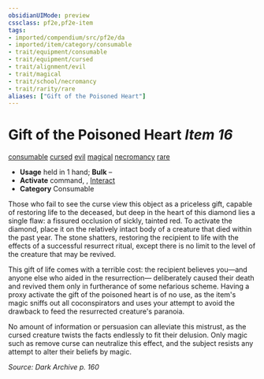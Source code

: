```yaml
---
obsidianUIMode: preview
cssclass: pf2e,pf2e-item
tags:
- imported/compendium/src/pf2e/da
- imported/item/category/consumable
- trait/equipment/consumable
- trait/equipment/cursed
- trait/alignment/evil
- trait/magical
- trait/school/necromancy
- trait/rarity/rare
aliases: ["Gift of the Poisoned Heart"]
---
```

# Gift of the Poisoned Heart *Item 16*  
[consumable](consumable.md)  [cursed](cursed-gmg.md)  [evil](evil.md)  [magical](magical.md)  [necromancy](necromancy.md)  [rare](rare.md)  

- **Usage** held in 1 hand; **Bulk** –
- **Activate** command, , [Interact](interact.md)
- **Category** Consumable

Those who fail to see the curse view this object as a priceless gift, capable of restoring life to the deceased, but deep in the heart of this diamond lies a single flaw: a fissured occlusion of sickly, tainted red. To activate the diamond, place it on the relatively intact body of a creature that died within the past year. The stone shatters, restoring the recipient to life with the effects of a successful resurrect ritual, except there is no limit to the level of the creature that may be revived.

This gift of life comes with a terrible cost: the recipient believes you—and anyone else who aided in the resurrection— deliberately caused their death and revived them only in furtherance of some nefarious scheme. Having a proxy activate the gift of the poisoned heart is of no use, as the item's magic sniffs out all coconspirators and uses your attempt to avoid the drawback to feed the resurrected creature's paranoia.

No amount of information or persuasion can alleviate this mistrust, as the cursed creature twists the facts endlessly to fit their delusion. Only magic such as remove curse can neutralize this effect, and the subject resists any attempt to alter their beliefs by magic.

*Source: Dark Archive p. 160*